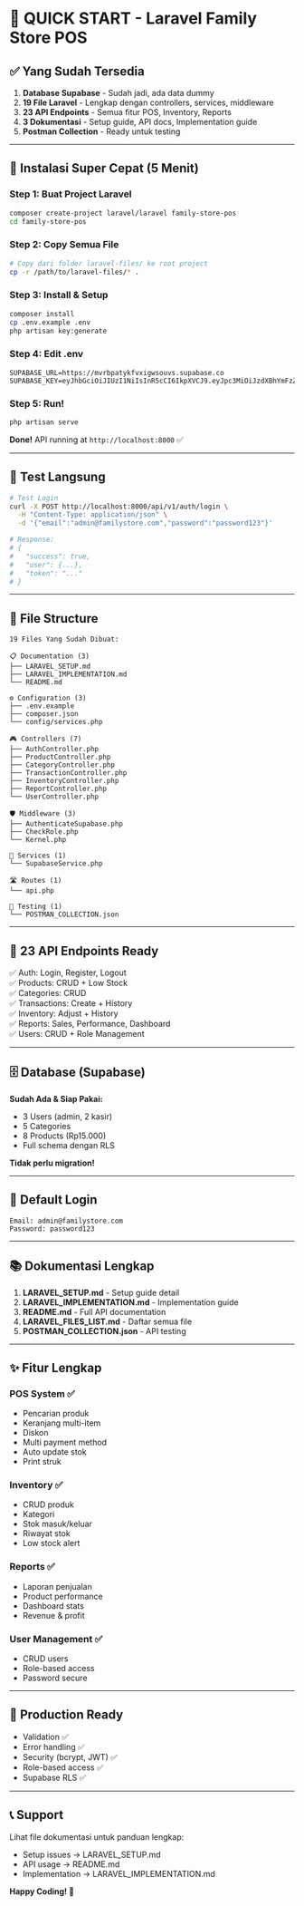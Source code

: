 # 🚀 QUICK START - Laravel Family Store POS

## ✅ Yang Sudah Tersedia

1. **Database Supabase** - Sudah jadi, ada data dummy
2. **19 File Laravel** - Lengkap dengan controllers, services, middleware
3. **23 API Endpoints** - Semua fitur POS, Inventory, Reports
4. **3 Dokumentasi** - Setup guide, API docs, Implementation guide
5. **Postman Collection** - Ready untuk testing

---

## 🎯 Instalasi Super Cepat (5 Menit)

### Step 1: Buat Project Laravel
```bash
composer create-project laravel/laravel family-store-pos
cd family-store-pos
```

### Step 2: Copy Semua File
```bash
# Copy dari folder laravel-files/ ke root project
cp -r /path/to/laravel-files/* .
```

### Step 3: Install & Setup
```bash
composer install
cp .env.example .env
php artisan key:generate
```

### Step 4: Edit .env
```env
SUPABASE_URL=https://mvrbpatykfvxigwsouvs.supabase.co
SUPABASE_KEY=eyJhbGciOiJIUzI1NiIsInR5cCI6IkpXVCJ9.eyJpc3MiOiJzdXBhYmFzZSIsInJlZiI6Im12cmJwYXR5a2Z2eGlnd3NvdXZzIiwicm9sZSI6ImFub24iLCJpYXQiOjE3NTk1MDczNDMsImV4cCI6MjA3NTA4MzM0M30.HRIcAOPZlfQZlHk0bACHFz4vi9117piuYAtpRKDZ4Ic
```

### Step 5: Run!
```bash
php artisan serve
```

**Done!** API running at `http://localhost:8000` ✅

---

## 🧪 Test Langsung

```bash
# Test Login
curl -X POST http://localhost:8000/api/v1/auth/login \
  -H "Content-Type: application/json" \
  -d '{"email":"admin@familystore.com","password":"password123"}'

# Response:
# {
#   "success": true,
#   "user": {...},
#   "token": "..."
# }
```

---

## 📁 File Structure

```
19 Files Yang Sudah Dibuat:

📋 Documentation (3)
├── LARAVEL_SETUP.md
├── LARAVEL_IMPLEMENTATION.md  
└── README.md

⚙️ Configuration (3)
├── .env.example
├── composer.json
└── config/services.php

🎮 Controllers (7)
├── AuthController.php
├── ProductController.php
├── CategoryController.php
├── TransactionController.php
├── InventoryController.php
├── ReportController.php
└── UserController.php

🛡️ Middleware (3)
├── AuthenticateSupabase.php
├── CheckRole.php
└── Kernel.php

🔧 Services (1)
└── SupabaseService.php

🛣️ Routes (1)
└── api.php

🧪 Testing (1)
└── POSTMAN_COLLECTION.json
```

---

## 🎯 23 API Endpoints Ready

✅ Auth: Login, Register, Logout  
✅ Products: CRUD + Low Stock  
✅ Categories: CRUD  
✅ Transactions: Create + History  
✅ Inventory: Adjust + History  
✅ Reports: Sales, Performance, Dashboard  
✅ Users: CRUD + Role Management  

---

## 🗄️ Database (Supabase)

**Sudah Ada & Siap Pakai:**
- 3 Users (admin, 2 kasir)
- 5 Categories
- 8 Products (Rp15.000)
- Full schema dengan RLS

**Tidak perlu migration!**

---

## 🔐 Default Login

```
Email: admin@familystore.com
Password: password123
```

---

## 📚 Dokumentasi Lengkap

1. **LARAVEL_SETUP.md** - Setup guide detail
2. **LARAVEL_IMPLEMENTATION.md** - Implementation guide
3. **README.md** - Full API documentation
4. **LARAVEL_FILES_LIST.md** - Daftar semua file
5. **POSTMAN_COLLECTION.json** - API testing

---

## ✨ Fitur Lengkap

### POS System ✅
- Pencarian produk
- Keranjang multi-item
- Diskon
- Multi payment method
- Auto update stok
- Print struk

### Inventory ✅
- CRUD produk
- Kategori
- Stok masuk/keluar
- Riwayat stok
- Low stock alert

### Reports ✅
- Laporan penjualan
- Product performance
- Dashboard stats
- Revenue & profit

### User Management ✅
- CRUD users
- Role-based access
- Password secure

---

## 🚢 Production Ready

- Validation ✅
- Error handling ✅
- Security (bcrypt, JWT) ✅
- Role-based access ✅
- Supabase RLS ✅

---

## 📞 Support

Lihat file dokumentasi untuk panduan lengkap:
- Setup issues → LARAVEL_SETUP.md
- API usage → README.md
- Implementation → LARAVEL_IMPLEMENTATION.md

**Happy Coding! 🎉**

